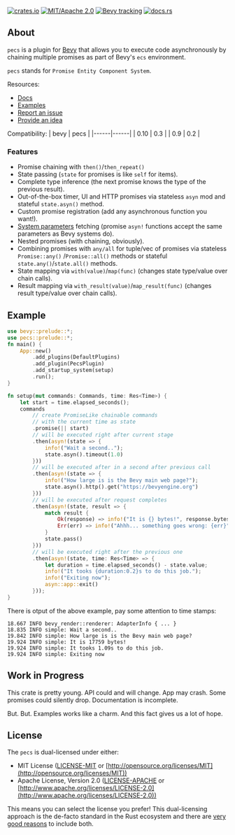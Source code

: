[![crates.io](https://img.shields.io/crates/v/pecs)](https://crates.io/crates/pecs)
[![MIT/Apache 2.0](https://img.shields.io/badge/license-MIT%2FApache-blue.svg)](https://github.com/jkb0o/pecs#license)
[![Bevy tracking](https://img.shields.io/badge/bevy-0.10-lightblue)](https://github.com/bevyengine/bevy/releases/tag/v0.10.0)
[![docs.rs](https://docs.rs/pecs/badge.svg)](https://docs.rs/pecs)


## About
`pecs` is a plugin for [Bevy](https://bevyengine.org) that allows you to execute code asynchronously
by chaining multiple promises as part of Bevy's `ecs` environment.

`pecs` stands for `Promise Entity Component System`.

Resources:
- [Docs](https://docs.rs/pecs/)
- [Examples](https://github.com/jkb0o/pecs/tree/master/examples)
- [Report an issue](https://github.com/jkb0o/pecs/issues/new)
- [Provide an idea](https://github.com/jkb0o/pecs/issues/new)

Compatibility:
| bevy | pecs |
|------|------|
| 0.10 | 0.3  |
| 0.9  | 0.2  |

### Features
- Promise chaining with `then()`/`then_repeat()`
- State passing (`state` for promises is like `self` for items).
- Complete type inference (the next promise knows the type of the previous result).
- Out-of-the-box timer, UI and HTTP promises via stateless `asyn` mod and
  stateful  `state.asyn()` method.
- Custom promise registration (add any asynchronous function you want!).
- [System parameters](https://docs.rs/bevy/latest/bevy/ecs/system/trait.SystemParam.html) fetching
  (promise `asyn!` functions accept the same parameters as Bevy systems do).
- Nested promises (with chaining, obviously).
- Combining promises with `any/all` for tuple/vec of promises via stateless `Promise::any()`
  /`Promise::all()` methods or stateful `state.any()`/`state.all()` methods.
- State mapping via `with(value)`/`map(func)` (changes state type/value over chain calls).
- Result mapping via `with_result(value)`/`map_result(func)` (changes result type/value over chain calls).

## Example
```rust
use bevy::prelude::*;
use pecs::prelude::*;
fn main() {
    App::new()
        .add_plugins(DefaultPlugins)
        .add_plugin(PecsPlugin)
        .add_startup_system(setup)
        .run();
}

fn setup(mut commands: Commands, time: Res<Time>) {
    let start = time.elapsed_seconds();
    commands
        // create PromiseLike chainable commands
        // with the current time as state
        .promise(|| start)
        // will be executed right after current stage
        .then(asyn!(state => {
            info!("Wait a second..");
            state.asyn().timeout(1.0)
        }))
        // will be executed after in a second after previous call
        .then(asyn!(state => {
            info!("How large is is the Bevy main web page?");
            state.asyn().http().get("https://bevyengine.org")
        }))
        // will be executed after request completes
        .then(asyn!(state, result => {
            match result {
                Ok(response) => info!("It is {} bytes!", response.bytes.len()),
                Err(err) => info!("Ahhh... something goes wrong: {err}")
            }
            state.pass()
        }))
        // will be executed right after the previous one
        .then(asyn!(state, time: Res<Time> => {
            let duration = time.elapsed_seconds() - state.value;
            info!("It tooks {duration:0.2}s to do this job.");
            info!("Exiting now");
            asyn::app::exit()
        }));
}
```
There is otput of the above example, pay some attention to time stamps:
```text
18.667 INFO bevy_render::renderer: AdapterInfo { ... }
18.835 INFO simple: Wait a second..
19.842 INFO simple: How large is is the Bevy main web page?
19.924 INFO simple: It is 17759 bytes!
19.924 INFO simple: It tooks 1.09s to do this job.
19.924 INFO simple: Exiting now
```

## Work in Progress
This crate is pretty young. API could and will change. App may crash. Some
promises could silently drop. Documentation is incomplete.

But. But. Examples works like a charm. And this fact gives us a lot of hope.


## License

The `pecs` is dual-licensed under either:

- MIT License ([LICENSE-MIT](LICENSE-MIT) or [http://opensource.org/licenses/MIT](http://opensource.org/licenses/MIT))
- Apache License, Version 2.0 ([LICENSE-APACHE](LICENSE-APACHE) or [http://www.apache.org/licenses/LICENSE-2.0](http://www.apache.org/licenses/LICENSE-2.0))

This means you can select the license you prefer!
This dual-licensing approach is the de-facto standard in the Rust ecosystem and there are [very good reasons](https://github.com/bevyengine/bevy/issues/2373) to include both.
